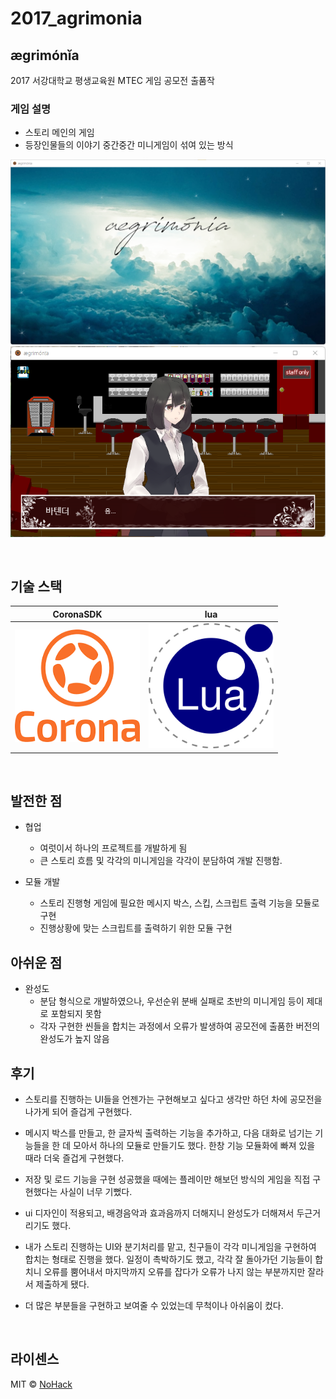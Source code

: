 # 2017_agrimonia


## ægrimónĭa

<p align="justify">
2017 서강대학교 평생교육원 MTEC 게임 공모전 출품작

### 게임 설명
- 스토리 메인의 게임
- 등장인물들의 이야기 중간중간 미니게임이 섞여 있는 방식


<img src="/.images/title.png">
<img src="/.images/ingame_1.png">

</p>


<br>

## 기술 스택

| CoronaSDK | lua |
| :--------: | :--------: |
|   <img src="/.images/coronasdk.png" width="200" height="180"/>   |   <img src="/.images/lua.png" width="200" height="200"/>    |

<br>


## 발전한 점

<p align="justify">

- 협업
    - 여럿이서 하나의 프로젝트를 개발하게 됨
    - 큰 스토리 흐름 및 각각의 미니게임을 각각이 분담하여 개발 진행함.

- 모듈 개발
    - 스토리 진행형 게임에 필요한 메시지 박스, 스킵, 스크립트 출력 기능을 모듈로 구현
    - 진행상황에 맞는 스크립트를 출력하기 위한 모듈 구현

</p>

## 아쉬운 점
<p align="justify">

- 완성도
    - 분담 형식으로 개발하였으나, 우선순위 분배 실패로 초반의 미니게임 등이 제대로 포함되지 못함
    - 각자 구현한 씬들을 합치는 과정에서 오류가 발생하여 공모전에 출품한 버전의 완성도가 높지 않음
</p>

## 후기
<p align="justify">

- 스토리를 진행하는 UI들을 언젠가는 구현해보고 싶다고 생각만 하던 차에 공모전을 나가게 되어 즐겁게 구현했다.
- 메시지 박스를 만들고, 한 글자씩 출력하는 기능을 추가하고, 다음 대화로 넘기는 기능들을 한 데 모아서 하나의 모듈로 만들기도 했다. 한창 기능 모듈화에 빠져 있을 때라 더욱 즐겁게 구현했다.

- 저장 및 로드 기능을 구현 성공했을 때에는 플레이만 해보던 방식의 게임을 직접 구현했다는 사실이 너무 기뻤다.

- ui 디자인이 적용되고, 배경음악과 효과음까지 더해지니 완성도가 더해져서 두근거리기도 했다.

- 내가 스토리 진행하는 UI와 분기처리를 맡고, 친구들이 각각 미니게임을 구현하여 합치는 형태로 진행을 했다. 일정이 촉박하기도 했고, 각각 잘 돌아가던 기능들이 합치니 오류를 뿜어내서 마지막까지 오류를 잡다가 오류가 나지 않는 부분까지만 잘라서 제출하게 됐다.

- 더 많은 부분들을 구현하고 보여줄 수 있었는데 무척이나 아쉬움이 컸다.


</p>


<br>

## 라이센스

MIT &copy; [NoHack](mailto:lbjp114@gmail.com)
